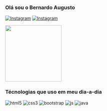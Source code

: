 ### Olá sou o Bernardo Augusto 

[![Instagram](https://img.shields.io/badge/Instagram-E4405F?style=for-the-badge&logo=instagram&logoColor=white)](https://www.instagram.com/accounts/onetap/?next=%2F)
[![Instagram](https://img.shields.io/badge/LinkedIn-0077B5?style=for-the-badge&logo=linkedin&logoColor=white)](https://www.linkedin.com/in/bernardo-mattos-08868220b/)

<img height="180em" src="https://github-readme-stats.vercel.app/api?username=BernardoAugustoRitzel&theme=dracula&show_icons=true&locale=pt-br&title_color=FFFFFF&text__color=FFFFFF&icon_color=00D9B5&bg_color=DEG,051937,00456A,007789,00A88C&border_color=2F4858&include_all_commits=true&count_private=true"/>

### Técnologias que uso em meu dia-a-dia


<img src="https://img.shields.io/badge/HTML5-E34F26?style=for-the-badge&logo=html5&logoColor=white" alt="html5">
<img src="https://img.shields.io/badge/CSS3-1572B6?style=for-the-badge&logo=css3&logoColor=white" alt="css3">
<img src="https://img.shields.io/badge/Bootstrap-563D7C?style=for-the-badge&logo=bootstrap&logoColor=white" alt="bootstrap">
<img src="https://img.shields.io/badge/JavaScript-F7DF1E?style=for-the-badge&logo=javascript&logoColor=black" alt="js">
<img src="https://img.shields.io/badge/Java-ED8B00?style=for-the-badge&logo=java&logoColor=white" alt="java">



